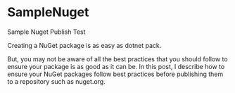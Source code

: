 # SampleNuget
Sample Nuget Publish Test


Creating a NuGet package is as easy as dotnet pack. 

But, you may not be aware of all the best practices that you should follow to ensure your package is as good as it can be. In this post, I describe how to ensure your NuGet packages follow best practices before publishing them to a repository such as nuget.org.
